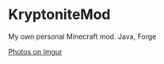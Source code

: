 # KryptoniteMod
My own personal Minecraft mod. Java, Forge

[Photos on Imgur](https://imgur.com/a/OyFvZWG)
